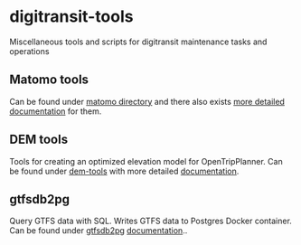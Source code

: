 # digitransit-tools
Miscellaneous tools and scripts for digitransit maintenance tasks and operations

## Matomo tools

Can be found under [matomo directory](matomo/) and there also exists [more detailed documentation](matomo/README.md) for them.

## DEM tools

Tools for creating an optimized elevation model for OpenTripPlanner. Can be found under [dem-tools](dem-tools/) with more detailed [documentation](dem-tools/README.md).

## gtfsdb2pg

Query GTFS data with SQL. Writes GTFS data to Postgres Docker container. Can be found under [gtfsdb2pg](gtfsdb2pg/) [documentation](gtfsdb2pg/README.md)..
